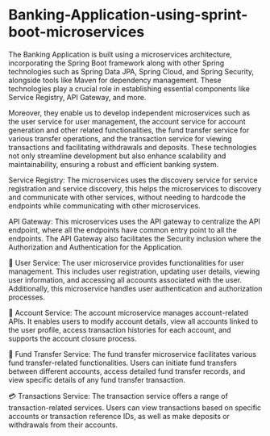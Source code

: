 # Banking-Application-using-sprint-boot-microservices
The Banking Application is built using a microservices architecture, incorporating the Spring Boot framework along with other Spring technologies such as Spring Data JPA, Spring Cloud, and Spring Security, alongside tools like Maven for dependency management. These technologies play a crucial role in establishing essential components like Service Registry, API Gateway, and more.

Moreover, they enable us to develop independent microservices such as the user service for user management, the account service for account generation and other related functionalities, the fund transfer service for various transfer operations, and the transaction service for viewing transactions and facilitating withdrawals and deposits. These technologies not only streamline development but also enhance scalability and maintainability, ensuring a robust and efficient banking system.

Service Registry: The microservices uses the discovery service for service registration and service discovery, this helps the microservices to discovery and communicate with other services, without needing to hardcode the endpoints while communicating with other microservices.

API Gateway: This microservices uses the API gateway to centralize the API endpoint, where all the endpoints have common entry point to all the endpoints. The API Gateway also facilitates the Security inclusion where the Authorization and Authentication for the Application.

👤 User Service: The user microservice provides functionalities for user management. This includes user registration, updating user details, viewing user information, and accessing all accounts associated with the user. Additionally, this microservice handles user authentication and authorization processes.

💼 Account Service: The account microservice manages account-related APIs. It enables users to modify account details, view all accounts linked to the user profile, access transaction histories for each account, and supports the account closure process.

💸 Fund Transfer Service: The fund transfer microservice facilitates various fund transfer-related functionalities. Users can initiate fund transfers between different accounts, access detailed fund transfer records, and view specific details of any fund transfer transaction.

💳 Transactions Service: The transaction service offers a range of transaction-related services. Users can view transactions based on specific accounts or transaction reference IDs, as well as make deposits or withdrawals from their accounts.
